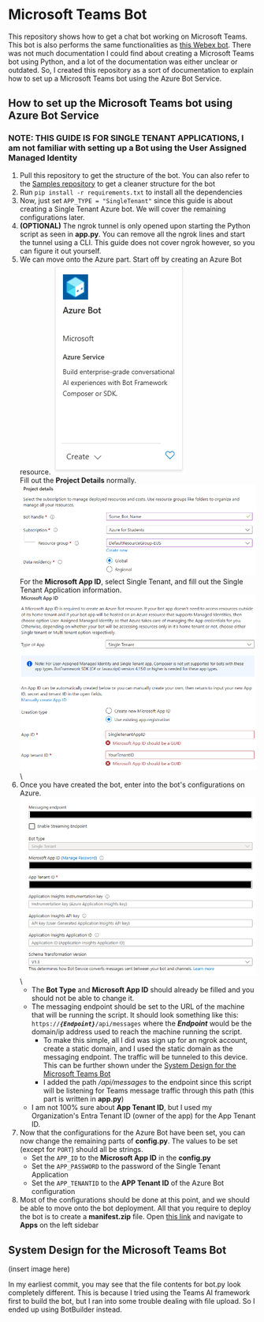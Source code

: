 # Microsoft Teams Bot
This repository shows how to get a chat bot working on Microsoft Teams. This bot is also performs the same functionalities as [this Webex bot](https://github.com/banhao/WebExBot). There was not much documentation I could find about creating a Microsoft Teams bot using Python, and a lot of the documentation was either unclear or outdated.
So, I created this repository as a sort of documentation to explain how to set up a Microsoft Teams bot using the Azure Bot Service.

## How to set up the Microsoft Teams bot using Azure Bot Service
### NOTE: THIS GUIDE IS FOR SINGLE TENANT APPLICATIONS, I am not familiar with setting up a Bot using the User Assigned Managed Identity
1. Pull this repository to get the structure of the bot. You can also refer to the [Samples repository](https://github.com/microsoft/BotBuilder-Samples) to get a cleaner structure for the bot
2. Run <code>pip install -r requirements.txt</code> to install all the dependencies
3. Now, just set <code>APP_TYPE = "SingleTenant"</code> since this guide is about creating a Single Tenant Azure bot. We will cover the remaining configurations later.
4. **(OPTIONAL)** The ngrok tunnel is only opened upon starting the Python script as seen in **app.py**. You can remove all the ngrok lines and start the tunnel using a CLI. This guide does not cover ngrok however, so you can figure it out yourself.
5. We can move onto the Azure part. Start off by creating an Azure Bot resource.
    <img src="Documentation_Pictures/AzureBotMarketplace.png" />\
    Fill out the **Project Details** normally.
    <img src="Documentation_Pictures/ProjectDetails.png" />\
    For the **Microsoft App ID**, select Single Tenant, and fill out the Single Tenant Application information.
    <img src="Documentation_Pictures/MicrosoftAppID.png" />\
6. Once you have created the bot, enter into the bot's configurations on Azure.
    <img src="Documentation_Pictures/AzureConfigs.png" />\
    - The **Bot Type** and **Microsoft App ID** should already be filled and you should not be able to change it.
    - The messaging endpoint should be set to the URL of the machine that will be running the script. It should look something like this: <code>https://***{Endpoint}***/api/messages</code> where the ***Endpoint*** would be the domain/ip address used to reach the machine running the script.
        - To make this simple, all I did was sign up for an ngrok account, create a static domain, and I used the static domain as the messaging endpoint. The traffic will be tunneled to this device. This can be further shown under the [System Design for the Microsoft Teams Bot](#system-design-for-the-microsoft-teams-bot)
        - I added the path */api/messages* to the endpoint since this script will be listening for Teams message traffic through this path (this part is written in **app.py**)
    - I am not 100% sure about **App Tenant ID**, but I used my Organization's Entra Tenant ID (owner of the app) for the App Tenant ID.
7. Now that the configurations for the Azure Bot have been set, you can now change the remaining parts of **config.py**. The values to be set (except for <code>PORT</code>) should all be strings.
    - Set the <code>APP_ID</code> to the **Microsoft App ID** in the **config.py**
    - Set the <code>APP_PASSWORD</code> to the password of the Single Tenant Application
    - Set the <code>APP_TENANTID</code> to the **APP Tenant ID** of the Azure Bot configuration
8. Most of the configurations should be done at this point, and we should be able to move onto the bot deployment. All that you require to deploy the bot is to create a **manifest.zip** file. Open [this link](https://dev.teams.microsoft.com) and navigate to **Apps** on the left sidebar

## System Design for the Microsoft Teams Bot
(insert image here)

In my earliest commit, you may see that the file contents for bot.py look completely different. This is because I tried using the Teams AI framework first to build the bot, but I ran into some trouble dealing with file upload. So I ended up using BotBuilder instead.
